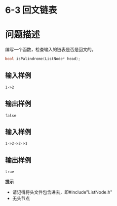 # 6-3 回文链表

# 问题描述

编写一个函数，检查输入的链表是否是回文的。

```cpp
bool isPalindrome(ListNode* head);
```

## 输入样例

```
1->2
```

## 输出样例

```
false 
```

## 输入样例

```
1->2->2->1
```

## 输出样例

```
true
```

**提示**
- 请记得将头文件包含进去，即#include"ListNode.h" 
- 无头节点